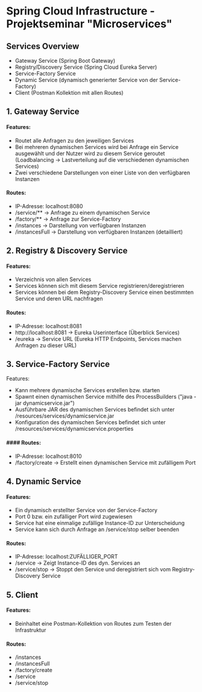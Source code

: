 # Spring Cloud Infrastructure - Projektseminar "Microservices"

## Services Overview
* Gateway Service (Spring Boot Gateway)
* Registry/Discovery Service (Spring Cloud Eureka Server)
* Service-Factory Service
* Dynamic Service (dynamisch generierter Service von der Service-Factory)
* Client (Postman Kollektion mit allen Routes)

## 1. Gateway Service
#### Features:
* Routet alle Anfragen zu den jeweiligen Services
* Bei mehreren dynamischen Services wird bei Anfrage ein Service ausgewählt und der Nutzer wird zu diesem Service geroutet (Loadbalancing -> Lastverteilung auf die verschiedenen dynamischen Services)
* Zwei verschiedene Darstellungen von einer Liste von den verfügbaren Instanzen
#### Routes:
* IP-Adresse: localhost:8080
* /service/** -> Anfrage zu einem dynamischen Service
* /factory/** -> Anfrage zur Service-Factory
* /instances -> Darstellung von verfügbaren Instanzen
* /instancesFull -> Darstellung von verfügbaren Instanzen (detailliert)

## 2. Registry & Discovery Service
#### Features:
* Verzeichnis von allen Services
* Services können sich mit diesem Service registrieren/deregistrieren
* Services können bei dem Registry-Discovery Service einen bestimmten Service und deren URL nachfragen
#### Routes:
* IP-Adresse: localhost:8081
* http://localhost:8081 -> Eureka Userinterface (Überblick Services)
* /eureka -> Service URL (Eureka HTTP Endpoints, Services machen Anfragen zu dieser URL)

## 3. Service-Factory Service
Features:
* Kann mehrere dynamische Services erstellen bzw. starten
* Spawnt einen dynamischen Service mithilfe des ProcessBuilders ("java -jar dynamicservice.jar")
* Ausführbare JAR des dynamischen Services befindet sich unter /resources/services/dynamicservice.jar
* Konfiguration des dynamischen Services befindet sich unter /resources/services/dynamicservice.properties
#### #### Routes:
* IP-Adresse: localhost:8010
* /factory/create -> Erstellt einen dynamischen Service mit zufälligem Port

## 4. Dynamic Service
#### Features:
* Ein dynamisch erstellter Service von der Service-Factory
* Port 0 bzw. ein zufälliger Port wird zugewiesen
* Service hat eine einmalige zufällige Instance-ID zur Unterscheidung
* Service kann sich durch Anfrage an /service/stop selber beenden
#### Routes:
* IP-Adresse: localhost:ZUFÄLLIGER_PORT
* /service -> Zeigt Instance-ID des dyn. Services an
* /service/stop -> Stoppt den Service und deregistriert sich vom Registry-Discovery Service

## 5. Client
#### Features:
* Beinhaltet eine Postman-Kollektion von Routes zum Testen der Infrastruktur
#### Routes:
* /instances
* /instancesFull
* /factory/create
* /service
* /service/stop
